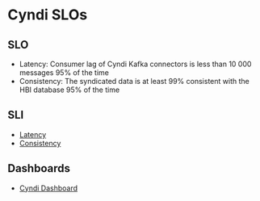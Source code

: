# Cyndi SLOs

## SLO

* Latency:  Consumer lag of Cyndi Kafka connectors is less than 10 000 messages 95% of the time
* Consistency: The syndicated data is at least 99% consistent with the HBI database 95% of the time

## SLI

* [Latency](https://prometheus.crcp01ue1.devshift.net/graph?g0.range_input=1h&g0.expr=quantile_over_time(0.95%2C%20cyndi%3Aconsumer_group_lag%3Amin_per_app%5B1w%5D)&g0.tab=1)
* [Consistency](https://prometheus.crcp01ue1.devshift.net/graph?g0.range_input=1h&g0.expr=1%20-%20max(quantile_over_time(0.95%2C%20cyndi_inconsistency_ratio%5B1w%5D))%20by%20(app%2C%20namespace)&g0.tab=1)

## Dashboards

* [Cyndi Dashboard](https://grafana.app-sre.devshift.net/d/fF9U-h7Mk/cyndi?orgId=1&refresh=1m&var-datasource=crcp01ue1-prometheus)
